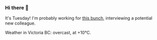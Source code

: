 ### Hi there :wave:

It's Tuesday! I'm probably working for [this bunch](https://github.com/kohofinancial), interviewing a potential new colleague.

Weather in Victoria BC: overcast, at +10°C.
